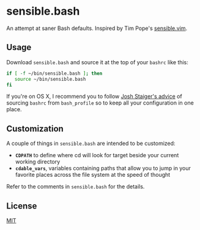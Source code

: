 # sensible.bash

An attempt at saner Bash defaults. Inspired by Tim Pope's [sensible.vim](https://github.com/tpope/vim-sensible).

## Usage

Download `sensible.bash` and source it at the top of your `bashrc` like this:

```bash
if [ -f ~/bin/sensible.bash ]; then
   source ~/bin/sensible.bash
fi
```

If you're on OS X, I recommend you to follow [Josh Staiger's advice](http://www.joshstaiger.org/archives/2005/07/bash_profile_vs.html) of sourcing `bashrc` from `bash_profile` so to keep all your configuration in one place.

## Customization

A couple of things in `sensible.bash` are intended to be customized:

- **`CDPATH`** to define where cd will look for target beside your current working directory
- **`cdable_vars`**, variables containing paths that allow you to jump in your favorite places across the file system at the speed of thought

Refer to the comments in `sensible.bash` for the details.

## License

[MIT](https://opensource.org/licenses/MIT)
